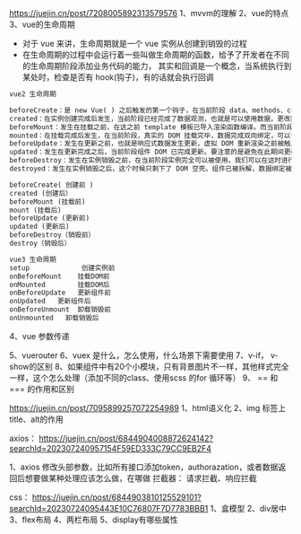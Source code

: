 https://juejin.cn/post/7208005892313579576
1、mvvm的理解
2、vue的特点
3、vue的生命周期
- 对于 vue 来讲，生命周期就是一个 vue 实例从创建到销毁的过程
- 在生命周期的过程中会运行着一些叫做生命周期的函数，给予了开发者在不同的生命周期阶段添加业务代码的能力， 其实和回调是一个概念，当系统执行到某处时，检查是否有 hook(钩子)，有的话就会执行回调

```md
vue2 生命周期

beforeCreate：是 new Vue( ) 之后触发的第一个钩子，在当前阶段 data、methods、computed 以及 watch 上的数据和方法都不能被访问。
created：在实例创建完成后发生，当前阶段已经完成了数据观测，也就是可以使用数据，更改数据，在这里更改数据不会触发 updated 函数。可以做一些初始数据的获取，在当前阶段无法与 DOM 进行交互，如果非要想，可以通过 vm.$nextTick 来访问 DOM 。
beforeMount：发生在挂载之前，在这之前 template 模板已导入渲染函数编译。而当前阶段虚拟 DOM 已经创建完成，即将开始渲染。在此时也可以对数据进行更改，不会触发 updated。
mounted：在挂载完成后发生，在当前阶段，真实的 DOM 挂载完毕，数据完成双向绑定，可以访问到 DOM 节点，使用 $refs 属性对 DOM 进行操作。
beforeUpdate：发生在更新之前，也就是响应式数据发生更新，虚拟 DOM 重新渲染之前被触发，你可以在当前阶段进行更改数据，不会造成重渲染。
updated：发生在更新完成之后，当前阶段组件 DOM 已完成更新。要注意的是避免在此期间更改数据，因为这可能会导致无限循环的更新。
beforeDestroy：发生在实例销毁之前，在当前阶段实例完全可以被使用，我们可以在这时进行善后收尾工作，比如清除计时器。
destroyed：发生在实例销毁之后，这个时候只剩下了 DOM 空壳。组件已被拆解，数据绑定被卸除，监听被移出，子实例也统统被销毁。

beforeCreate( 创建前 )
created (创建后）
beforeMount (挂载前)
mount (挂载后)
beforeUpdate (更新前)
updated (更新后)
beforeDestroy（销毁前）
destroy（销毁后）

vue3 生命周期
setup             创建实例前
onBeforeMount    挂载DOM前
onMounted        挂载DOM后
onBeforeUpdate   更新组件前
onUpdated   更新组件后
onBeforeUnmount  卸载销毁前
onUnmounted   卸载销毁后

```
4、vue 参数传递


5、vuerouter
6、vuex 是什么，怎么使用，什么场景下需要使用
7、v-if， v-show的区别
8、如果组件中有20个小模块，只有背景图片不一样，其他样式完全一样，这个怎么处理（添加不同的class、使用scss 的for 循环等）
9、 == 和 === 的作用和区别


https://juejin.cn/post/7095899257072254989
1、html语义化
2、img 标签上title、alt的作用


axios： 
https://juejin.cn/post/6844904008872624142?searchId=202307240957154F59ED333C79CC9EB2F4

1、axios 修改头部参数，比如所有接口添加token，authorazation，或者数据返回后想要做某种处理应该怎么做，在哪做
拦截器： 请求拦截、响应拦截

css： 
https://juejin.cn/post/6844903810125529101?searchId=20230724095443E10C76807F7D7783BBB1
1、盒模型
2、div居中
3、flex布局
4、两栏布局
5、display有哪些属性